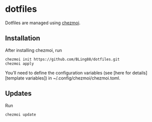 # dotfiles
Dotfiles are managed using [chezmoi][chezmoi].

## Installation
After installing chezmoi, run
```
chezmoi init https://github.com/BLing88/dotfiles.git
chezmoi apply
```
You’ll need to define the configuration variables (see [here for details][template variables]) in ~/.config/chezmoi/chezmoi.toml. 

## Updates
Run 
```
chezmoi update
```

[chezmoi]: https://github.com/twpayne/chezmoi
[template vaiables]: https://github.com/twpayne/chezmoi/blob/master/docs/HOWTO.md#use-templates-to-manage-files-that-vary-from-machine-to-machine
